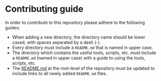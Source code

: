 # Contributing guide
In order to contribute to this repository please adhere to the following guides:

* When adding a new directory, the directory name should be lower cased, with spaces separated by a dash (-).
* Every directory must include a `README.md` that is named in upper case.
* The directory which contains the useful tools, scripts, etc. must include a `README.md` (named in upper case) with a guide to using the tools, scripts, etc.
* The [README.md](README.md) at the root-level of the repository must be updated to include links to all newly added `README.md` files.